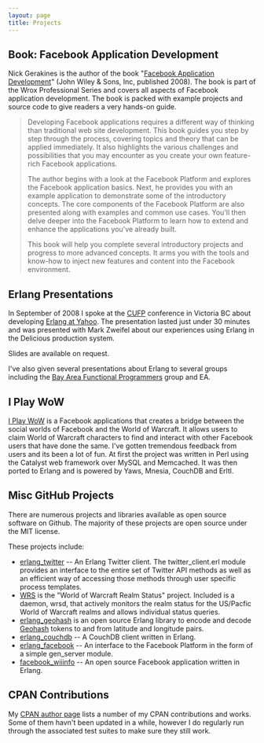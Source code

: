 ```yaml
---
layout: page
title: Projects
---
```


## Book: Facebook Application Development

Nick Gerakines is the author of the book "[Facebook Application Development](http://www.amazon.com/dp/0470246669/socklabs-20)" (John Wiley & Sons, Inc, published 2008). The book is part of the Wrox Professional Series and covers all aspects of Facebook application development. The book is packed with example projects and source code to give readers a very hands-on guide.

> Developing Facebook applications requires a different way of thinking than traditional web site development. This book guides you step by step through the process, covering topics and theory that can be applied immediately. It also highlights the various challenges and possibilities that you may encounter as you create your own feature-rich Facebook applications.
> 
> The author begins with a look at the Facebook Platform and explores the Facebook application basics. Next, he provides you with an example application to demonstrate some of the introductory concepts. The core components of the Facebook Platform are also presented along with examples and common use cases. You'll then delve deeper into the Facebook Platform to learn how to extend and enhance the applications you've already built.
> 
> This book will help you complete several introductory projects and progress to more advanced concepts. It arms you with the tools and know-how to inject new features and content into the Facebook environment.

## Erlang Presentations

In September of 2008 I spoke at the [CUFP](http://cufp.galois.com/) conference in Victoria BC about developing [Erlang at Yahoo](http://cufp.galois.com/2008/abstracts.html). The presentation lasted just under 30 minutes and was presented with Mark Zweifel about our experiences using Erlang in the Delicious production system.

Slides are available on request.

I've also given several presentations about Erlang to several groups including the [Bay Area Functional Programmers](http://www.bayfp.org/blog) group and EA.

## I Play WoW

[I Play WoW](http://www.facebook.com/apps/application.php?id=2359644980) is a Facebook applications that creates a bridge between the social worlds of Facebook and the World of Warcraft. It allows users to claim World of Warcraft characters to find and interact with other Facebook users that have done the same. I've gotten tremendous feedback from users and its been a lot of fun. At first the project was written in Perl using the Catalyst web framework over MySQL and Memcached. It was then ported to Erlang and is powered by Yaws, Mnesia, CouchDB and Erltl.

## Misc GitHub Projects

There are numerous projects and libraries available as open source software on Github. The majority of these projects are open source under the MIT license.

These projects include:

* [erlang\_twitter](https://github.com/ngerakines/erlang_twitter) -- An Erlang Twitter client. The twitter\_client.erl module provides an interface to the entire set of Twitter API methods as well as an efficient way of accessing those methods through user specific process templates.
* [WRS](https://github.com/ngerakines/wrs) is the "World of Warcraft Realm Status" project. Included is a daemon, wrsd, that actively monitors the realm status for the US/Pacfic World of Warcraft realms and allows individual status queries.
* [erlang\_geohash](https://github.com/ngerakines/erlang_geohash) is an open source Erlang library to encode and decode [Geohash](http://en.wikipedia.org/wiki/Geohash) tokens to and from latitude and longitude pairs.
* [erlang\_couchdb](https://github.com/ngerakines/erlang_couchdb) -- A CouchDB client written in Erlang.
* [erlang\_facebook](https://github.com/ngerakines/erlang_facebook) -- An interface to the Facebook Platform in the form of a simple gen\_server module.
* [facebook\_wiiinfo](https://github.com/ngerakines/facebook_wiiinfo/tree) -- An open source Facebook application written in Erlang.

## CPAN Contributions

My [CPAN author page](http://search.cpan.org/~sock/) lists a number of my CPAN contributions and works. Some of them havn't been updated in a while, however I do regularly run through the associated test suites to make sure they still work.

